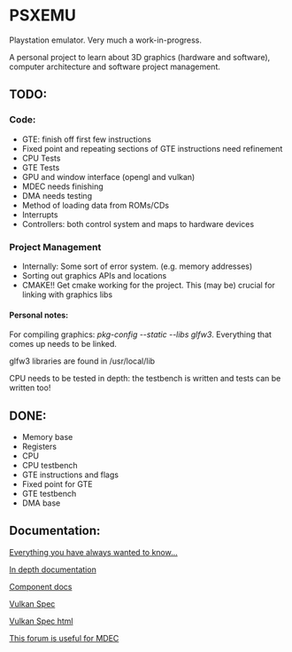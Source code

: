 # PSXEMU
Playstation emulator. Very much a work-in-progress.

A personal project to learn about 3D graphics (hardware and software), computer architecture and software project management.


## TODO:

### Code:

* GTE: finish off first few instructions
* Fixed point and repeating sections of GTE instructions need refinement
* CPU Tests
* GTE Tests
* GPU and window interface (opengl and vulkan)
* MDEC needs finishing
* DMA needs testing
* Method of loading data from ROMs/CDs
* Interrupts
* Controllers: both control system and maps to hardware devices

### Project Management
* Internally: Some sort of error system. (e.g. memory addresses)
* Sorting out graphics APIs and locations
* CMAKE!! Get cmake working for the project. This (may be) crucial for linking with graphics libs

#### Personal notes:
For compiling graphics: _pkg-config --static --libs glfw3_. Everything that comes up needs to be linked.

glfw3 libraries are found in /usr/local/lib


CPU needs to be tested in depth: the testbench is written and tests can be written too!


## DONE:

* Memory base
* Registers
* CPU
* CPU testbench
* GTE instructions and flags
* Fixed point for GTE
* GTE testbench
* DMA base


## Documentation:

[Everything you have always wanted to know...](http://gamehacking.org/faqs/PSX.pdf)

[In depth documentation](http://problemkaputt.de/psx-spx.htm)

[Component docs](http://psx.rules.org/psxrul2.shtml)

[Vulkan Spec](https://www.khronos.org/registry/vulkan/specs/1.0/pdf/vkspec.pdf)

[Vulkan Spec html](https://www.khronos.org/registry/vulkan/specs/1.0/xhtml/vkspec.html)

[This forum is useful for MDEC](http://www.psxdev.net/forum/viewtopic.php?f=70&t=551&start=20)
